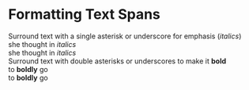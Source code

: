# Formatting Text Spans
Surround text with a single asterisk or underscore for emphasis (*italics*)<br>
she thought in *italics*<br>
she thought in _italics_<br>
Surround text with double asterisks or underscores to make it **bold**<br>
to **boldly** go<br>
to __boldly__ go<br>
